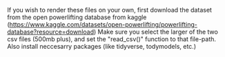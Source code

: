 If you wish to render these files on your own, first download the dataset from the open powerlifting database from kaggle (https://www.kaggle.com/datasets/open-powerlifting/powerlifting-database?resource=download)
Make sure you select the larger of the two csv files (500mb plus), and set the "read_csv()" function to that file-path. Also install neccesarry packages (like tidyverse, todymodels, etc.)
